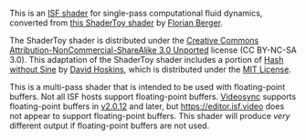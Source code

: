 This is an [ISF shader](https://isf.video) for single-pass computational fluid
dynamics, converted from
[this ShaderToy shader](https://www.shadertoy.com/view/MsGSRd) by
[Florian Berger](https://www.flockaroo.at).

The ShaderToy shader is distributed under the
[Creative Commons Attribution-NonCommercial-ShareAlike 3.0 Unported](https://creativecommons.org/licenses/by-nc-sa/3.0/)
license (CC BY-NC-SA 3.0). This adaptation of the ShaderToy shader includes a
portion of [Hash without Sine](https://www.shadertoy.com/view/4djSRW) by
[David Hoskins](https://www.shadertoy.com/user/Dave_Hoskins), which is
distributed under the [MIT License](https://opensource.org/license/mit).

This is a multi-pass shader that is intended to be used with floating-point
buffers. Not all ISF hosts support floating-point buffers.
[Videosync](https://videosync.showsync.com/download) supports floating-point
buffers in
[v2.0.12](https://support.showsync.com/release-notes/videosync/2.0#2012) and
later, but https://editor.isf.video does not appear to support floating-point
buffers. This shader will produce *very* different output if floating-point
buffers are not used.
